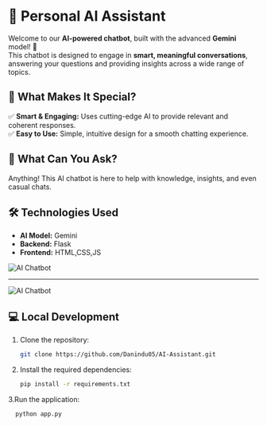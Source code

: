 # 🤖 Personal AI Assistant  

Welcome to our **AI-powered chatbot**, built with the advanced **Gemini** model! 🚀  
This chatbot is designed to engage in **smart, meaningful conversations**, answering your questions and providing insights across a wide range of topics.

## 🌟 What Makes It Special?  

✅ **Smart & Engaging:** Uses cutting-edge AI to provide relevant and coherent responses.  
✅ **Easy to Use:** Simple, intuitive design for a smooth chatting experience.  


## 🤔 What Can You Ask?  

Anything! This AI chatbot is here to help with knowledge, insights, and even casual chats.  

## 🛠️ Technologies Used  

- **AI Model:** Gemini 
- **Backend:** Flask  
- **Frontend:** HTML,CSS,JS

![AI Chatbot](https://github.com/user-attachments/assets/3ceed8ad-ab47-4221-870b-94dfe3fcdb07) 



---



![AI Chatbot](https://github-production-user-asset-6210df.s3.amazonaws.com/179435939/420569472-0d5b7a0b-2723-4c85-be6b-0dcb3ea3fe4d.png?X-Amz-Algorithm=AWS4-HMAC-SHA256&X-Amz-Credential=AKIAVCODYLSA53PQK4ZA%2F20250308%2Fus-east-1%2Fs3%2Faws4_request&X-Amz-Date=20250308T065712Z&X-Amz-Expires=300&X-Amz-Signature=b89d71947a6c78bdb07674ff74434aa33eaf7ff5dca705a00dbd07e86b74d235&X-Amz-SignedHeaders=host) 


## 💻 Local Development  
1. Clone the repository:
   ```sh
   git clone https://github.com/Danindu05/AI-Assistant.git
2. Install the required dependencies:
   ```sh
   pip install -r requirements.txt
 3.Run the application:
 ```sh
   python app.py
 
